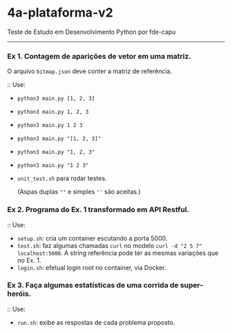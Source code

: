 # 4a-plataforma-v2
Teste de Estudo em Desenvolvimento Python
por fde-capu

---

### Ex 1. Contagem de aparições de vetor em uma matriz.

O arquivo `bitmap.json` deve conter a matriz de referência.

:: Use: 

- `python3 main.py [1, 2, 3]`
- `python3 main.py 1, 2, 3`
- `python3 main.py 1 2 3`
- `python3 main.py "[1, 2, 3]"`
- `python3 main.py "1, 2, 3"`
- `python3 main.py "1 2 3"`
- `unit_test.sh` para rodar testes.

	(Aspas duplas `""` e simples `''` são aceitas.)

### Ex 2. Programa do Ex. 1 transformado em API Restful.

:: Use:

- `setup.sh`: cria um container escutando a porta 5000.
- `test.sh`: faz algumas chamadas `curl` no modelo `curl -d "2 5 7" localhost:5000`. A string referência pode ter as mesmas variações que no Ex. 1.
- `login.sh`: efetual login root no container, via Docker.

### Ex 3. Faça algumas estatísticas de uma corrida de super-heróis.

:: Use:

- `run.sh`: exibe as respostas de cada problema proposto.
